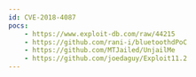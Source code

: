```yaml
---
id: CVE-2018-4087
pocs: 
    - https://www.exploit-db.com/raw/44215
    - https://github.com/rani-i/bluetoothdPoC
    - https://github.com/MTJailed/UnjailMe
    - https://github.com/joedaguy/Exploit11.2
---
```

